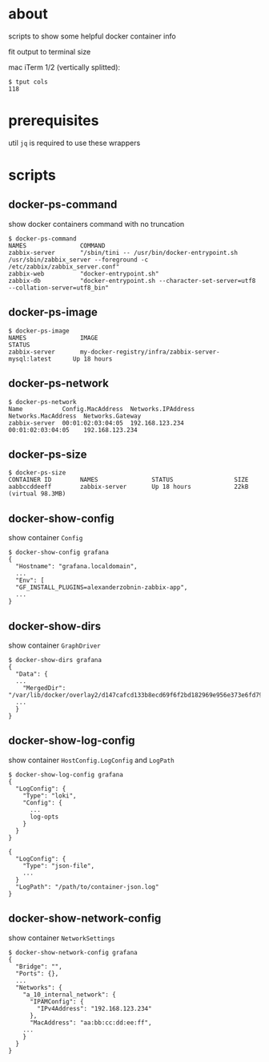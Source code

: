 # about

scripts to show some helpful docker container info

fit output to terminal size

mac iTerm 1/2 (vertically splitted):
```
$ tput cols
118
```

# prerequisites
util `jq` is required to use these wrappers

# scripts

## docker-ps-command
show docker containers command with no truncation
```
$ docker-ps-command
NAMES               COMMAND
zabbix-server       "/sbin/tini -- /usr/bin/docker-entrypoint.sh /usr/sbin/zabbix_server --foreground -c /etc/zabbix/zabbix_server.conf"
zabbix-web          "docker-entrypoint.sh"
zabbix-db           "docker-entrypoint.sh --character-set-server=utf8 --collation-server=utf8_bin"
```

## docker-ps-image
```
$ docker-ps-image
NAMES               IMAGE                                                    STATUS
zabbix-server       my-docker-registry/infra/zabbix-server-mysql:latest      Up 18 hours
```

## docker-ps-network
```
$ docker-ps-network
Name           Config.MacAddress  Networks.IPAddress  Networks.MacAddress  Networks.Gateway
zabbix-server  00:01:02:03:04:05  192.168.123.234     00:01:02:03:04:05    192.168.123.234
```

## docker-ps-size
```
$ docker-ps-size
CONTAINER ID        NAMES               STATUS                 SIZE
aabbccddeeff        zabbix-server       Up 18 hours            22kB (virtual 98.3MB)
```

## docker-show-config
show container `Config`
```
$ docker-show-config grafana
{
  "Hostname": "grafana.localdomain",
  ...
  "Env": [
  "GF_INSTALL_PLUGINS=alexanderzobnin-zabbix-app",
  ...
}
```

## docker-show-dirs
show container `GraphDriver`
```
$ docker-show-dirs grafana
{
  "Data": {
  ...
    "MergedDir": "/var/lib/docker/overlay2/d147cafcd133b8ecd69f6f2bd182969e956e373e6fd794cce536ef51496058d7/merged",
  ...
  }
}
```

## docker-show-log-config
show container `HostConfig.LogConfig` and `LogPath`
```
$ docker-show-log-config grafana
{
  "LogConfig": {
    "Type": "loki",
    "Config": {
      ...
      log-opts
    }
  }
}

{
  "LogConfig": {
    "Type": "json-file",
    ...
  }
  "LogPath": "/path/to/container-json.log"
}
```

## docker-show-network-config
show container `NetworkSettings`
```
$ docker-show-network-config grafana
{
  "Bridge": "",
  "Ports": {},
  ...
  "Networks": {
    "a_10_internal_network": {
      "IPAMConfig": {
        "IPv4Address": "192.168.123.234"
      },
      "MacAddress": "aa:bb:cc:dd:ee:ff",
    ...
    }
  }
}
```

